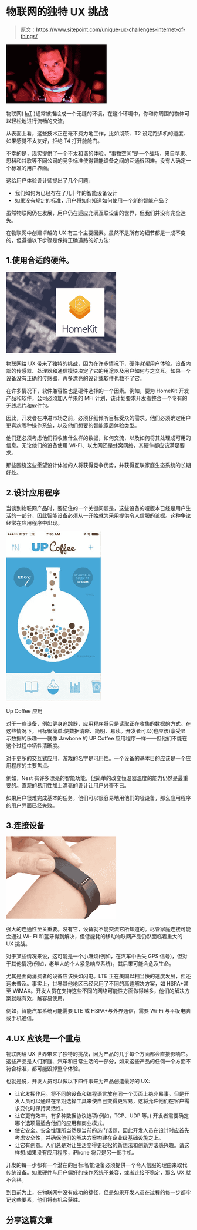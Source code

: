 # 物联网的独特 UX 挑战

> 原文：<https://www.sitepoint.com/unique-ux-challenges-internet-of-things/>

[![2001 Space Odessey](img/d3942470f25f560616086def501d9904.png)](https://www.youtube.com/watch?v=dSIKBliboIo)

物联网( [IoT](http://en.wikipedia.org/wiki/Internet_of_Things "Wikipedia: Internet of Things") )通常被描绘成一个无缝的环境，在这个环境中，你和你周围的物体可以轻松地进行流畅的交流。

从表面上看，这些技术正在毫不费力地工作，比如沏茶、T2 设定跑步机的速度、如果感觉不太友好，拒绝 T4 打开舱舱门。

不幸的是，现实提供了一个不太和谐的体验。“事物空间”是一个战场，来自苹果、思科和谷歌等不同公司的竞争标准使得智能设备之间的互通很困难。没有人确定一个标准的用户界面。

这给用户体验设计师提出了几个问题:

*   我们如何为已经存在了几十年的智能设备设计
*   如果没有规定的标准，用户将如何知道如何使用一个新的智能产品？

虽然物联网仍在发展，用户仍在适应充满互联设备的世界，但我们并没有完全迷失。

在物联网中创建卓越的 UX 有三个主要因素。虽然不是所有的细节都是一成不变的，但遵循以下步骤是保持正确道路的好方法:

## 1.使用合适的硬件。

![HomeKit](img/3e87eccd54858306fa9b2358f66549cf.png)

物联网给 UX 带来了独特的挑战，因为在许多情况下，硬件*就是*用户体验。设备内部的传感器、处理器和通信模块决定了它的用途以及用户如何与之交互。如果一个设备没有正确的传感器，再多漂亮的设计或软件也救不了它。

在许多情况下，软件兼容性也是硬件选择的一个因素。例如，要为 HomeKit 开发产品和软件，公司必须加入苹果的 MFi 计划，该计划要求开发者整合一个专有的无线芯片和软件包。

因此，开发者在冲进市场之前，必须仔细倾听目标受众的需求。他们必须确定用户更喜欢哪种操作系统，以及他们想要的智能家居体验类型。

他们还必须考虑他们将收集什么样的数据，如何交流，以及如何将其处理成可用的信息。无论他们的设备使用 Wi-Fi、以太网还是蜂窝网络，其硬件都应该满足要求。

那些围绕这些愿望设计体验的人将获得竞争优势，并获得互联家庭生态系统的长期好处。

## 2.设计应用程序

当谈到物联网产品时，要记住的一个关键问题是，这些设备的哑版本已经是用户生活的一部分，因此智能设备必须从一开始就为采用提供令人信服的论据。这种争论经常在应用程序中出现。

![Up Coffee app](img/54853f540a71843b741678b31f32d1b0.png)

Up Coffee 应用

对于一些设备，例如健身追踪器，应用程序将只是读取正在收集的数据的方式。在这些情况下，目标很简单:使数据清晰、简明、易读。开发者可以(也应该)享受显示数据的乐趣——就像 Jawbone 的 UP Coffee 应用程序一样——但他们不能在这个过程中牺牲清晰度。

对于更多的交互式应用，游戏的名字是可用性。一个设备的基本目的应该是一个应用程序的主要焦点。

例如，Nest 有许多漂亮的智能功能，但简单的改变恒温器温度的能力仍然是最重要的。直观的易用性加上漂亮的设计让用户兴奋不已。

如果用户很难完成基本的任务，他们可以很容易地用他们的哑设备，那么应用程序的用户界面已经失败。

## 3.连接设备

![Fitbit on Wrist](img/4ec12a7303be724fc7e74875bd760af6.png)

强大的连通性至关重要。没有它，设备就不能交流它所知道的。尽管家庭连接可能会通过 Wi- Fi 和蓝牙得到解决，但低能耗的移动物联网产品仍然面临着重大的 UX 挑战。

对于某些情况来说，这可能是一个小麻烦(例如，在汽车中丢失 GPS 信号)，但对于其他情况(例如，老年人的个人紧急响应系统)，其后果可能会危及生命。

尤其是面向消费者的设备应该快如闪电。LTE 正在美国以相当快的速度发展，但还远未普及。事实上，世界其他地区已经采用了不同的高速解决方案，如 HSPA+甚至 WiMAX。开发人员在支持这些不同的网络可能性方面做得越多，他们的解决方案就越有效，越容易使用。

例如，智能汽车系统可能需要 LTE 或 HSPA+与外界通信，需要 Wi-Fi 与平板电脑或手机通信。

## 4.UX 应该是一个重点

物联网给 UX 世界带来了独特的挑战，因为产品的几乎每个方面都会直接影响它。这些产品是人们家庭、汽车和日常生活的一部分，如果这些产品的任何一个方面不符合标准，都可能毁掉整个体验。

也就是说，开发人员可以做以下四件事来为产品创造最好的 UX:

*   让它发挥作用。将不同的设备和编程语言放在同一个页面上绝非易事。但是开发人员可以通过在早期选择工具来使自己变得更容易，这将允许他们在客户需求变化时保持灵活性。
*   让它更有效率。有多种数据协议选项(例如，TCP、UDP 等。).开发者需要确定哪个选项最适合他们的应用和商业模式。
*   使它安全。安全性理所当然是当前的热门话题，因此开发人员在设计时应首先考虑安全性，并确保他们的解决方案构建在企业级基础设施之上。
*   让它有创意。人们总是对让生活变得更轻松的新想法和创新方法感兴趣。请这样想:如果没有应用程序，iPhone 将只是另一部手机。

开发的每一步都有一个潜在的目标:智能设备必须提供一个令人信服的理由来取代传统设备。如果硬件与用户偏好的操作系统不兼容，或者连接不稳定，那么 UX 就不合格。

到目前为止，在物联网中没有成功的捷径，但是如果开发人员在过程的每一步都牢记这些要素，他们将有机会获胜。

## 分享这篇文章
